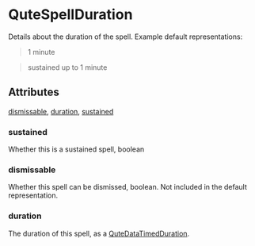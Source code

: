 # QuteSpellDuration

Details about the duration of the spell. Example default representations: <blockquote>1 minute</blockquote> <blockquote>sustained up to 1 minute</blockquote>

## Attributes

[dismissable](#dismissable), [duration](#duration), [sustained](#sustained)


### sustained

Whether this is a sustained spell, boolean

### dismissable

Whether this spell can be dismissed, boolean. Not included in the default representation.

### duration

The duration of this spell, as a [QuteDataTimedDuration](../QuteDataTimedDuration.md).

